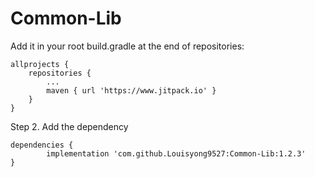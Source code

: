 # Common-Lib
Add it in your root build.gradle at the end of repositories:

	allprojects {
		repositories {
			...
			maven { url 'https://www.jitpack.io' }
		}
	}
Step 2. Add the dependency

	dependencies {
	        implementation 'com.github.Louisyong9527:Common-Lib:1.2.3'
	}
